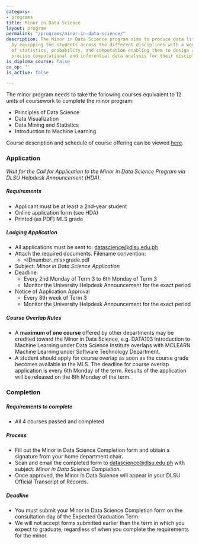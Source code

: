 ```yaml
---
category:
- programs
title: Minor in Data Science
layout: program
permalink: "/programs/minor-in-data-science/"
description: The Minor in Data Science program aims to produce data literate graduates
  by equipping the students across the different disciplines with a working knowledge
  of statistics, probability, and computation enabling them to design and execute
  precise computational and inferential data analysis for their discipline.
is_diploma_course: false
co_op: ''
is_active: false

---
```

The minor program needs to take the following courses equivalent to 12 units of coursework to complete the minor program:

- Principles of Data Science
- Data Visualization
- Data Mining and Statistics
- Introduction to Machine Learning

Course description and schedule of course offering can be viewed [here](https://drive.google.com/file/d/1FDaDayD7_q7Y66ojUW6kAnkIK9V1K5oJ/view?usp=sharing).

### Application

_Wait for the Call for Application to the Minor in Data Science Program via DLSU Helpdesk Announcement (HDA)._

##### Requirements

- Applicant must be at least a 2nd-year student
- Online application form (see HDA)
- Printed (as PDF) MLS grade

##### Lodging Application

- All applications must be sent to: [datascience@dlsu.edu.ph](mailto:datascience@dlsu.edu.ph)
- Attach the required documents. Filename convention:
  - <IDnumber_mls>grade.pdf
- Subject: _Minor in Data Science Application_
- Deadline:
  - Every 2nd Monday of Term 3 to 6th Monday of Term 3
  - Monitor the University Helpdesk Announcement for the exact period
- Notice of Application Approval
  - Every 8th week of Term 3
  - Monitor the University Helpdesk Announcement for the exact period

##### Course Overlap Rules

- A **maximum of one course** offered by other departments may be credited toward the Minor in Data Science, e.g. DATA103 Introduction to Machine Learning under Data Science Institute overlaps with MCLEARN Machine Learning under Software Technology Department.
- A student should apply for course overlap as soon as the course grade becomes available in the MLS. The deadline for course overlap application is every 6th Monday of the term. Results of the application will be released on the 8th Monday of the term.

### Completion

##### Requirements to complete

- All 4 courses passed and completed

##### Process

- Fill out the Minor in Data Science Completion form and obtain a signature from your home department chair.
- Scan and email the completed form to [datascience@dlsu.edu.ph](mailto:datascience@dlsu.edu.ph) with subject: _Minor in Data Science Completion_.
- Once approved, the Minor in Data Science will appear in your DLSU Official Transcript of Records.

##### Deadline

- You must submit your Minor in Data Science Completion form on the consultation day of the Expected Graduation Term.
- We will not accept forms submitted earlier than the term in which you expect to graduate, regardless of when you complete the requirements for the minor.